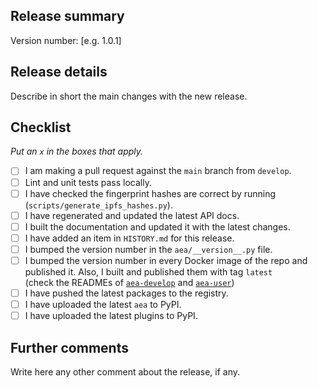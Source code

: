 ## Release summary

Version number: [e.g. 1.0.1]

## Release details

Describe in short the main changes with the new release.

## Checklist

_Put an `x` in the boxes that apply._

- [ ] I am making a pull request against the `main` branch from `develop`.
- [ ] Lint and unit tests pass locally.
- [ ] I have checked the fingerprint hashes are correct by running (`scripts/generate_ipfs_hashes.py`).
- [ ] I have regenerated and updated the latest API docs.
- [ ] I built the documentation and updated it with the latest changes.
- [ ] I have added an item in `HISTORY.md` for this release.
- [ ] I bumped the version number in the `aea/__version__.py` file.
- [ ] I bumped the version number in every Docker image of the repo and published it. Also, I built and published them with tag `latest`  
      (check the READMEs of [`aea-develop`](https://github.com/fetchai/agents-aea/blob/master/develop-image/README.md#publish) 
      and [`aea-user`](https://github.com/fetchai/agents-aea/blob/master/develop-image/user-image/README.md#publish))
- [ ] I have pushed the latest packages to the registry.
- [ ] I have uploaded the latest `aea` to PyPI.
- [ ] I have uploaded the latest plugins to PyPI.

## Further comments

Write here any other comment about the release, if any.
